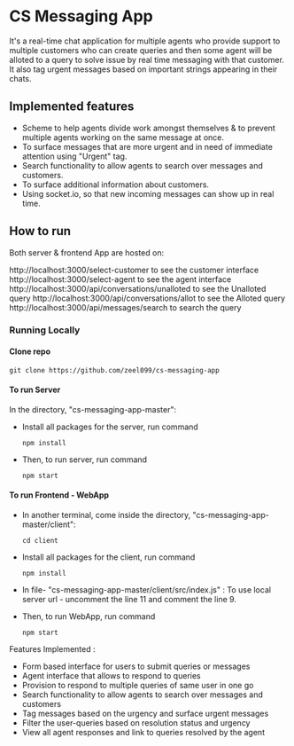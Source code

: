 # CS Messaging App
It's a real-time chat application for multiple agents who provide support to multiple customers who can create queries and then some agent will be alloted to a query to solve issue by real time messaging with that customer. It also tag urgent messages based on important strings appearing in their chats.
## Implemented features
- Scheme to help agents divide work amongst themselves & to prevent multiple agents working on the same message at once.
- To surface messages that are more urgent and in need of immediate attention using "Urgent" tag.
- Search functionality to allow agents to search over messages and customers.
- To surface additional information about customers.
- Using socket.io, so that new incoming messages can show up in real time.

## How to run

Both server & frontend App are hosted on:

<!-- - client: [https://admirable-caramel-5b6f46.netlify.app](https://admirable-caramel-5b6f46.netlify.app)
- server: [https://cs-mesaging-app.onrender.com](https://cs-mesaging-app.onrender.com)
- postman APIs collection: [https://www.postman.com/...](https://www.postman.com/planetary-equinox-821652/workspace/branch-assignment-by-rachit-goel/collection/19949199-eb06d1c9-411a-4dc4-9798-f9d51adc7a9c?action=share&creator=19949199) You can set environment as heroku server or local server. -->

 http://localhost:3000/select-customer to see the customer interface
 http://localhost:3000/select-agent to see the agent interface
 http://localhost:3000/api/conversations/unalloted to see the Unalloted query
 http://localhost:3000/api/conversations/allot to see the Alloted query
 http://localhost:3000/api/messages/search to search the query

### Running Locally

#### Clone repo

    git clone https://github.com/zeel099/cs-messaging-app


#### To run Server
In the directory, "cs-messaging-app-master":

- Install all packages for the server, run command
    ```
    npm install
    ```

- Then, to run server, run command
    ```
    npm start
    ```


#### To run Frontend - WebApp
- In another terminal, come inside the directory, "cs-messaging-app-master/client":
    ```
    cd client
    ```

- Install all packages for the client, run command
    ```
    npm install
    ```

- In file- "cs-messaging-app-master/client/src/index.js" :
  To use local server url - uncomment the line 11 and comment the line 9.

- Then, to run WebApp, run command
    ```
    npm start
    ```
Features Implemented : 

- Form based interface for users to submit queries or messages
- Agent interface that allows to respond to queries
- Provision to respond to multiple queries of same user in one go
- Search functionality to allow agents to search over messages and customers
- Tag messages based on the urgency and surface urgent messages
- Filter the user-queries based on resolution status and urgency
- View all agent responses and link to queries resolved by the agent

